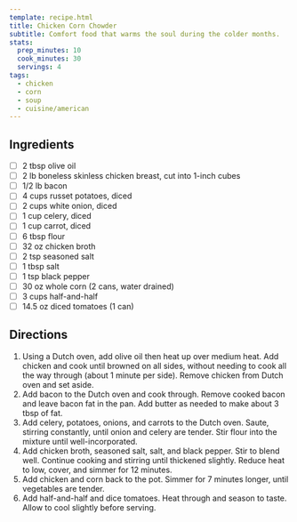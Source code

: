 ```yaml
---
template: recipe.html
title: Chicken Corn Chowder
subtitle: Comfort food that warms the soul during the colder months.
stats:
  prep_minutes: 10
  cook_minutes: 30
  servings: 4
tags:
  - chicken
  - corn
  - soup
  - cuisine/american
---
```


## Ingredients
<div class="recipe-ingredients" markdown>

- [ ] 2 tbsp olive oil
- [ ] 2 lb boneless skinless chicken breast, cut into 1-inch cubes
- [ ] 1/2 lb bacon
- [ ] 4 cups russet potatoes, diced
- [ ] 2 cups white onion, diced
- [ ] 1 cup celery, diced
- [ ] 1 cup carrot, diced
- [ ] 6 tbsp flour
- [ ] 32 oz chicken broth
- [ ] 2 tsp seasoned salt
- [ ] 1 tbsp salt
- [ ] 1 tsp black pepper
- [ ] 30 oz whole corn (2 cans, water drained)
- [ ] 3 cups half-and-half
- [ ] 14.5 oz diced tomatoes (1 can)

</div>

## Directions
<div class="recipe-directions" markdown>

1. Using a Dutch oven, add olive oil then heat up over medium heat. Add chicken and cook until browned on all sides, without needing to cook all the way through (about 1 minute per side). Remove chicken from Dutch oven and set aside.
2. Add bacon to the Dutch oven and cook through. Remove cooked bacon and leave bacon fat in the pan. Add butter as needed to make about 3 tbsp of fat.
3. Add celery, potatoes, onions, and carrots to the Dutch oven. Saute, stirring constantly, until onion and celery are tender. Stir flour into the mixture until well-incorporated.
4. Add chicken broth, seasoned salt, salt, and black pepper. Stir to blend well. Continue cooking and stirring until thickened slightly. Reduce heat to low, cover, and simmer for 12 minutes.
5. Add chicken and corn back to the pot. Simmer for 7 minutes longer, until vegetables are tender.
6. Add half-and-half and dice tomatoes. Heat through and season to taste. Allow to cool slightly before serving.

</div>
